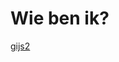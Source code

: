# Wie ben ik?
[gijs2](https://user-images.githubusercontent.com/26135325/129268197-d55a9edb-0e34-4dfb-b821-062ff6611a23.jpg)
